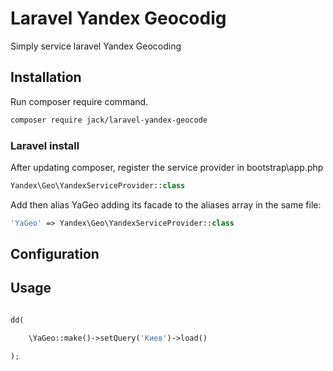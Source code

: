 # Laravel Yandex Geocodig
Simply service laravel Yandex Geocoding

## Installation 

Run composer require command.

```sh
composer require jack/laravel-yandex-geocode
```

### Laravel install

After updating composer, register the service provider in bootstrap\app.php
```php
Yandex\Geo\YandexServiceProvider::class
```

Add then alias YaGeo adding its facade to the aliases array in the same file:

```php
'YaGeo' => Yandex\Geo\YandexServiceProvider::class
```

## Configuration


## Usage

```php

dd(

    \YaGeo::make()->setQuery('Киев')->load()

);

```